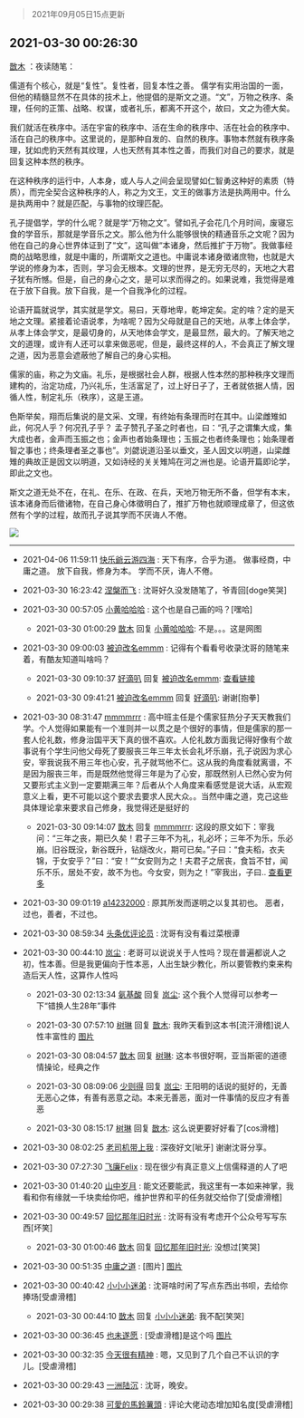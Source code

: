 > 2021年09月05日15点更新
<link rel="stylesheet" href="https://cdn.jsdelivr.net/gh/taotie6/sampleJSON@main/css/photo_show.css">


 ## 2021-03-30 00:26:30 

 [㪚木](https://www.coolapk.com/feed/25920536?shareKey=YzNiZjZkYzI0MzQzNjEzMTc3ZTM~) ：夜读随笔：

儒道有个核心，就是“复性”。复性者，回复本性之善。
儒学有实用治国的一面，但他的精髓显然不在具体的技术上，他提倡的是斯文之道。“文”，万物之秩序、条理，任何的正策、战略、权谋，或者礼乐，都离不开这个，故曰，文之为德大矣。

我们就活在秩序中<!--break-->。活在宇宙的秩序中、活在生命的秩序中、活在社会的秩序中、活在自己的秩序中。这里说的，是那种自发的、自然的秩序。事物本然就有秩序条理，犹如虎豹天然有其纹理，人也天然有其本性之善，而我们对自己的要求，就是回复这种本然的秩序。

在这种秩序的运行中，人本身，或人与人之间会呈现譬如仁智勇这种好的素质（特质），而完全契合这种秩序的人，称之为文王，文王的做事方法是执两用中。什么是执两用中？就是匹配，与事物的纹理匹配。

孔子提倡学，学的什么呢？就是学“万物之文”。譬如孔子会花几个月时间，废寝忘食的学音乐，那就是学音乐之文。那么他为什么能够很快的精通音乐之文呢？因为他在自己的身心世界体证到了“文”，这叫做“本诸身，然后推扩于万物”。我做事经商的战略思维，就是中庸的，所谓斯文之道也。中庸说本诸身徵诸庶物，也就是大学说的修身为本，否则，学习会无根本。文理的世界，是无穷无尽的，天地之大君子犹有所憾。但是，自己的身心之文，是可以求而得之的。如果说难，我觉得是难在于放下自我。放下自我，是一个自我净化的过程。

论语开篇就说学，其实就是学文。易曰，天尊地卑，乾坤定矣。定的啥？定的是天地之文理。紧接着论语说孝，为啥呢？因为父母就是自己的天地，从孝上体会学，从孝上体会学文，是最切身的，从天地体会学文，是最显然，最大的。了解天地之文的道理，或许有人还可以拿来做恶呢，但是，最终这样的人，不会真正了解文理之道，因为恶意会遮蔽他了解自己的身心实相。

儒家的庙，称之为文庙。礼乐，是根据社会人群，根据人性本然的那种秩序文理而建构的，治定功成，乃兴礼乐，生活富足了，过上好日子了，王者就依据人情，因循人性，制定礼乐（秩序），这是王道。

色斯举矣，翔而后集说的是文采、文理，有终始有条理而时在其中。山梁雌雉如此，何况人乎？何况孔子乎？
孟子赞孔子圣之时者也，曰：“孔子之谓集大成，集大成也者，金声而玉振之也；金声也者始条理也；玉振之也者终条理也；始条理者智之事也；终条理者圣之事也”。刘勰说道沿圣以垂文，圣人因文以明道，山梁雌雉的典故正是因文以明道，又如诗经的关关雉鸠在河之洲也是。论语开篇即论学，即此之文也。

斯文之道无处不在，在礼、在乐、在政、在兵，天地万物无所不备，但学有本末，该本诸身而后徵诸物，在自己身心体徵明白了，推扩万物也就顺理成章了，但这依然有个学的过程，故而孔子说其学而不厌诲人不倦。 

<div class="album">
<img class="img-item" src="http://image.coolapk.com/feed/2021/0330/00/1081091_275f2c76_5189_1783@1080x1920.jpeg" />
</div>

 ------- 

- 2021-04-06 11:59:11 [快乐爺云游四海](uid=3678818) : 天下有序，合乎为道。
做事经商，中庸之道。
放下自我，修身为本。
学而不厌，诲人不倦。 

- 2021-03-30 16:23:42 [涅槃而飞](uid=1128897) : 沈哥好久没发随笔了，爷青回[doge笑哭] 

- 2021-03-30 00:57:05 [小黄哈哈哈](uid=2009157) : 这个也是自己画的吗？[嘿哈] 

    - 2021-03-30 01:00:29 [㪚木](uid=1081091) 回复 [小黄哈哈哈](uid=2009157): 不是。。。这是网图 

- 2021-03-30 09:00:03 [被迫改名emmm](uid=3302275) : 记得有个看看号收录沈哥的随笔来着，有酷友知道叫啥吗？ 

    - 2021-03-30 09:10:37 [好滴叭](uid=5526219) 回复 [被迫改名emmm](uid=3302275): <a class="feed-link-url" href="https://www.coolapk.com/dyh/4687" title="https://www.coolapk.com/dyh/4687" target="_blank" rel="nofollow">查看链接</a> 

    - 2021-03-30 09:41:21 [被迫改名emmm](uid=3302275) 回复 [好滴叭](uid=5526219): 谢谢[抱拳] 

- 2021-03-30 08:31:47 [mmmmrrr](uid=3384805) : 高中班主任是个儒家狂热分子天天教我们学。个人觉得如果能有一个准则并一以贯之是个很好的事情，但是儒家的那一套人伦礼数，修身治国平天下真的很不喜欢。人伦礼数方面我记得好像有个故事说有个学生问他父母死了要服丧三年三年太长会礼坏乐崩，孔子说因为求心安，宰我说我不用三年也心安<!--break-->，孔子就骂他不仁。这从我的角度看就离谱，不是因为服丧三年，而是既然他觉得三年是为了心安，那既然别人已然心安为何又要形式主义到一定要期满三年？后者从个人角度来看感觉是说大话，从宏观意义上看，更不可能以这个要求去要求人民大众。。当然中庸之道，克己这些具体理论拿来要求自己修身，我觉得还是挺好的 

    - 2021-03-30 09:14:07 [㪚木](uid=1081091) 回复 [mmmmrrr](uid=3384805): 这段的原文如下：宰我问：“三年之丧，期已久矣！君子三年不为礼，礼必坏；三年不为乐，乐必崩。旧谷既没，新谷既升，钻燧改火，期可已矣。”子曰：“食夫稻，衣夫锦，于女安乎？”曰：“安！”“女安则为之！夫君子之居丧，食旨不甘，闻乐不乐，居处不安，故不为也。今女安，则为之！”宰我出，子曰.. <a href="/feed/replyList?id=195163517">查看更多</a> 

- 2021-03-30 09:01:19 [a14232000](uid=3087651) : 原其所发而遂明之以复其初也。
恶者，过也，善者，不过也。 

- 2021-03-30 08:59:34 [头条优评论员](uid=744564) : 沈哥有没有看过菜根谭 

- 2021-03-30 00:44:10 [岚尘](uid=1308250) : 老哥可以说说关于人性吗？现在普遍都说人之初，性本善。但是我更偏向于性本恶，人出生缺少教化，所以要管教约束来构造后天人性，这算作人性吗 

    - 2021-03-30 02:13:34 [氨基酸](uid=518274) 回复 [岚尘](uid=1308250): 这个我个人觉得可以参考一下“错换人生28年”事件 

    - 2021-03-30 07:57:10 [树琳](uid=1807052) 回复 [㪚木](uid=1081091): 我昨天看到这本书[流汗滑稽]说人性丰富性的 [图片](http://image.coolapk.com/feed/2021/0330/07/1807052_2224af62_2227_5944@1080x2340.jpeg)

    - 2021-03-30 08:04:57 [㪚木](uid=1081091) 回复 [树琳](uid=1807052): 这本书很好啊，亚当斯密的道德情操论，经典之作 

    - 2021-03-30 08:09:06 [少则得](uid=683110) 回复 [岚尘](uid=1308250): 王阳明的话说的挺好的，无善无恶心之体，有善有恶意之动。本来无善恶，面对一件事情的反应才有善恶 

    - 2021-03-30 08:15:17 [树琳](uid=1807052) 回复 [㪚木](uid=1081091): 这么说更要好好看了[cos滑稽] 

- 2021-03-30 08:02:25 [老司机带上我](uid=1912353) : 深夜好文[呲牙] 谢谢沈哥分享。 

- 2021-03-30 07:27:30 [飞廉Felix](uid=900024) : 现在很少有真正意义上信儒释道的人了吧 

- 2021-03-30 01:40:20 [山中岁月](uid=2158518) : 能文还要能武，我这里有一本如来神掌，我看和你有缘就一千块卖给你吧，维护世界和平的任务就交给你了[受虐滑稽] 

- 2021-03-30 00:49:57 [回忆那年旧时光](uid=875343) : 沈哥有没有考虑开个公众号写写东西[坏笑] 

    - 2021-03-30 01:00:46 [㪚木](uid=1081091) 回复 [回忆那年旧时光](uid=875343): 没想过[笑哭] 

- 2021-03-30 00:51:35 [中庸之道](uid=2894334) : [图片] [图片](http://image.coolapk.com/feed/2021/0330/00/2894334_8d543b5d_6694_7594@150x198.gif)

- 2021-03-30 00:40:42 [小小小迷弟](uid=1846299) : 沈哥啥时闲了写点东西出书呗，去给你捧场[受虐滑稽] 

    - 2021-03-30 00:44:10 [㪚木](uid=1081091) 回复 [小小小迷弟](uid=1846299): 我不配[笑哭] 

- 2021-03-30 00:36:45 [也未遂愿](uid=3056500) : [受虐滑稽]是这个吗 [图片](http://image.coolapk.com/feed/2021/0330/00/3056500_7c16c3dc_5803_9805@997x1500.jpeg)

- 2021-03-30 00:32:35 [今天很有精神](uid=3003957) : 嗯，又见到了几个自己不认识的字儿。[受虐滑稽] 

- 2021-03-30 00:29:43 [一洲陆沉](uid=889471) : 沈哥，晚安。 

- 2021-03-30 00:29:38 [可愛的馬鈴薯頭](uid=1594138) : 评论大佬动态增加知名度[受虐滑稽] 

